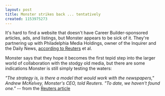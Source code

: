 ```yaml
---
layout: post
title: Monster strikes back ... tentatively
created: 1153975273
---
```

It's hard to find a website that doesn't have Career Builder-sponsored articles, ads, and listings, but Monster appears to be sick of it. They're partnering up with Philadelphia Media Holdings, owner of the Inquirer and the Daily News, <a href="http://today.reuters.com/business/NewsArticle.aspx?type=businessCompany&storyID=2006-07-26T173328Z_01_N26201476_RTRIDST_0_BUSINESSPROCO-SERVICES-MONSTER-DC.XML" target="_blank">according to Reuters</a> et al.

Monster says that they hope it becomes the first tepid step into the larger world of collaboration with the stodgy old media, but there are some indications Monster is still simply testing the waters:

<i>"The strategy is, is there a model that would work with the newspapers," Andrew McKelvey, Monster's CEO, told Reuters. "To date, we haven't found one."</i> -- from the <a href="http://today.reuters.com/business/NewsArticle.aspx?type=businessCompany&storyID=2006-07-26T173328Z_01_N26201476_RTRIDST_0_BUSINESSPROCO-SERVICES-MONSTER-DC.XML" target="_blank">Reuters article</a>

